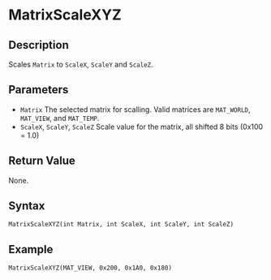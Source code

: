 # MatrixScaleXYZ

## Description
Scales `Matrix` to `ScaleX`, `ScaleY` and `ScaleZ`.

## Parameters
- `Matrix`
The selected matrix for scalling. Valid matrices are `MAT_WORLD`, `MAT_VIEW`, and `MAT_TEMP`.
- `ScaleX`, `ScaleY`, `ScaleZ`
Scale value for the matrix, all shifted 8 bits (0x100 = 1.0)

## Return Value
None.

## Syntax
```
MatrixScaleXYZ(int Matrix, int ScaleX, int ScaleY, int ScaleZ)
```

## Example
```
MatrixScaleXYZ(MAT_VIEW, 0x200, 0x1A0, 0x180)
```